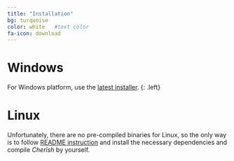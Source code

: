 ```yaml
---
title: "Installation"
bg: turquoise  
color: white   #text color
fa-icon: download
---
```


# Windows

For Windows platform, use the [latest installer](https://github.com/vicrucann/cherish/releases/download/v0.6.4/CherishInstaller.exe).
{: .left}

# Linux

Unfortunately, there are no pre-compiled binaries for Linux, so the only way is to follow [README instruction](https://github.com/vicrucann/cherish#building-from-source) and install the necessary dependencies and compile *Cherish* by yourself.
